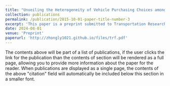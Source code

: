 ```yaml
---
title: "Unveiling the Heterogeneity of Vehicle Purchasing Choices among Car-owning Households: A Comprehensive Analysis Using Machine Learning and Logit Models"
collection: publications
permalink: /publication/2015-10-01-paper-title-number-3
excerpt: 'This paper is a preprint submitted to Transportation Research Part F.'
date: 2024-08-01
venue: 'Preprint'
paperurl: 'http://zhongly1021.github.io/files/trf.pdf'
---
```


The contents above will be part of a list of publications, if the user clicks the link for the publication than the contents of section will be rendered as a full page, allowing you to provide more information about the paper for the reader. When publications are displayed as a single page, the contents of the above "citation" field will automatically be included below this section in a smaller font.
